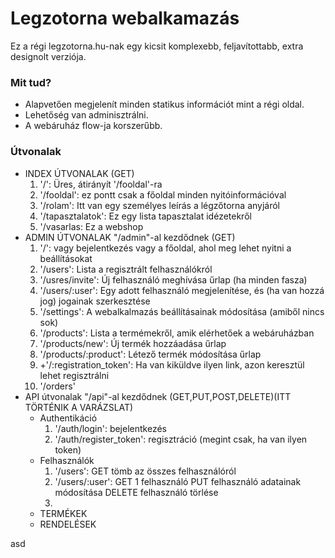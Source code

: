 # Legzotorna webalkamazás #

Ez a régi legzotorna.hu-nak egy kicsit komplexebb, feljavítottabb, extra designolt verziója.

### Mit tud? ###

* Alapvetően megjelenít minden statikus információt mint a régi oldal.
* Lehetőség van adminisztrálni.
* A webáruház flow-ja korszerűbb.

### Útvonalak ###

* INDEX ÚTVONALAK (GET)
    1. '/': Üres, átirányít '/fooldal'-ra
    2. '/fooldal': ez pontt csak a főoldal minden nyitóinformációval
    3. '/rolam': Itt van egy személyes leírás a légzőtorna anyjáról
    4. '/tapasztalatok': Ez egy lista tapasztalat idézetekről
    5. '/vasarlas: Ez a webshop
* ADMIN ÚTVONALAK "/admin"-al kezdődnek (GET)
    1. '/': vagy bejelentkezés vagy a főoldal, ahol meg lehet nyitni a beállításokat
    2. '/users': Lista a regisztrált felhasználókról
    3. '/usres/invite': Új felhasználó meghívása űrlap (ha minden fasza)
    4. '/users/:user': Egy adott felhasználó megjelenítése, és (ha van hozzá jog) jogainak szerkesztése
    5. '/settings': A webalkalmazás beállításainak módosítása (amiből nincs sok)
    6. '/products': Lista a termémekről, amik elérhetőek a webáruházban
    7. '/products/new': Új termék hozzáadása űrlap
    8. '/products/:product': Létező termék módosítása űrlap
    9. +'/:registration_token': Ha van kiküldve ilyen link, azon keresztül lehet regisztrálni
    10. '/orders'
* API útvonalak "/api"-al kezdődnek (GET,PUT,POST,DELETE)(ITT TÖRTÉNIK A VARÁZSLAT)
    * Authentikáció
        1. '/auth/login': bejelentkezés
        2. '/auth/register_token': regisztráció (megint csak, ha van ilyen token)
    * Felhasználók
        1. '/users': GET tömb az összes felhasználóról
        2. '/users/:user': GET 1 felhasználó PUT felhasználó adatainak módosítása DELETE felhasználó törlése
        3.
    * TERMÉKEK
    * RENDELÉSEK









asd
